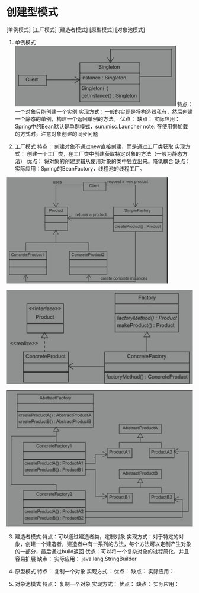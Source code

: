 # 创建型模式
[单例模式]
[工厂模式]
[建造者模式]
[原型模式]
[对象池模式]

1. 单例模式
![单例模式参考图](img/singletonPattern.png)
特点：一个对象只能创建一个实例
实现方式：一般的实现是将构造器私有，然后创建一个静态的单例，构建一个返回单例的方法。
优点：
缺点：
实际应用：Spring中的Bean默认是单例模式，sun.misc.Launcher
note: 在使用懒加载的方式时，注意对象创建的同步问题

2. 工厂模式
特点： 创建对象不通过new直接创建，而是通过工厂类获取
实现方式： 创建一个工厂类，在工厂类中创建获取特定对象的方法（一般为静态方法）
优点： 将对象的创建逻辑从使用对象的类中独立出来。降低耦合
缺点：
实际应用：Spring的BeanFactory，线程池的线程工厂。

![简单工厂模式参考图](img/easyFactory.png)

![工厂方法模式参考图](img/factoryMethod.png)

![抽象工厂模式参考图](img/abstractFactory.png)

3. 建造者模式
特点：可以通过建造者类，定制对象
实现方式：对于特定的对象，创建一个建造者，建造者中有一系列的方法，每个方法可以定制产生对象的一部分，最后通过build返回
优点：可以将一个复杂对象的过程简化，并且容易扩展
缺点：
实际应用： java.lang.StringBuilder


4. 原型模式
特点： 复制一个对象
实现方式：
优点：
缺点：
实际应用：

4. 对象池模式
特点： 复制一个对象
实现方式：
优点：
缺点：
实际应用：
